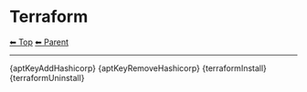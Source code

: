 # Terraform

<!-- TEMPLATE header 2 -->
[⬅ Top](index.md) [⬅ Parent ](../index.md)
<hr />

{aptKeyAddHashicorp}
{aptKeyRemoveHashicorp}
{terraformInstall}
{terraformUninstall}

